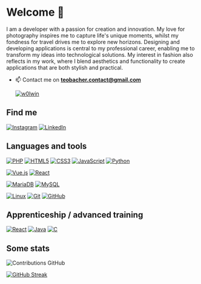 # Welcome 👋

I am a developer with a passion for creation and innovation. My love for photography inspires me to capture life's unique moments, whilst my fondness for travel drives me to explore new horizons. Designing and developing applications is central to my professional career, enabling me to transform my ideas into technological solutions. My interest in fashion also reflects in my work, where I blend aesthetics and functionality to create applications that are both stylish and practical.

- 📫 Contact me on **teobacher.contact@gmail.com**

  [![w0lwin](https://github-profile-trophy.vercel.app/?username=w0lwin&theme=onedark&rank=SECRET,SSS,SS,S,AAA,AA,A&no-bg=true&no-frame=true&margin-w=16)](https://github.com/ryo-ma/github-profile-trophy)

## Find me
[![Instagram](https://img.shields.io/badge/-Instagram-FF91A4?&logo=Instagram&logoColor=fff)](https://www.instagram.com/teo.bacher/)
[![LinkedIn](https://img.shields.io/badge/-LinkedIn-FF91A4?&logo=LinkedIn&logoColor=0A66C2)]([https://www.linkedin.com/in/jarjatremi/](https://www.linkedin.com/feed/)https://www.linkedin.com/feed/)

## Languages and tools

[![PHP](https://img.shields.io/badge/-PHP-000?&logo=PHP&logoColor=777BB4)](https://www.php.net)
[![HTML5](https://img.shields.io/badge/-HTML5-000?&logo=HTML5&logoColor=E34F26)](https://www.w3.org/html/)
[![CSS3](https://img.shields.io/badge/-CSS3-000?&logo=CSS3&logoColor=1572B6)](https://developer.mozilla.org/fr/docs/Web/CSS)
[![JavaScript](https://img.shields.io/badge/-JavaScript-000?&logo=JavaScript&logoColor=F7DF1E)](https://developer.mozilla.org/en-US/docs/Web/JavaScript)
[![Python](https://img.shields.io/badge/-Python-000?&logo=Python&logoColor=fff)](https://www.python.org/)


[![Vue.js](https://img.shields.io/badge/-Vue.js-000?&logo=Vue.js&logoColor=4FC08D)](https://vuejs.org/)
[![React](https://img.shields.io/badge/-React-000?&logo=React&logoColor=fff)](https://reactjs.org/)

[![MariaDB](https://img.shields.io/badge/-MariaDB-000?&logo=MariaDB&logoColor=003545)](https://mariadb.org/)
[![MySQL](https://img.shields.io/badge/-MySQL-000?&logo=MySQL&logoColor=4479A1)](https://www.mysql.com/)

[![Linux](https://img.shields.io/badge/-Linux-000?&logo=Linux&logoColor=FCC624)](https://www.linux.org/)
[![Git](https://img.shields.io/badge/-Git-000?&logo=Git&logoColor=F05032)](https://git-scm.com/)
[![GitHub](https://img.shields.io/badge/-GitHub-000?&logo=GitHub&logoColor=FFF)](https://www.github.com/)

## Apprenticeship / advanced training

[![React](https://img.shields.io/badge/-React-000?&logo=React&logoColor=fff)](https://reactjs.org/)
[![Java](https://img.shields.io/badge/-Java-000?&logo=Java&logoColor=fff)](https://www.java.com/)
[![C](https://img.shields.io/badge/-C-000?&logo=C&logoColor=fff)](https://fr.wikipedia.org/wiki/C_(langage))

## Some stats

![Contributions GitHub](https://github-readme-stats.vercel.app/api?username=w0lwin&custom_title=Contributions%20GitHub&show_icons=true&locale=en&count_private=true&hide=stars,issues&bg_color=0d1117&hide_border=true&icon_color=52BFEA&text_color=FFF&title_color=52BFEA)

 [![GitHub Streak](https://github-readme-streak-stats.herokuapp.com?user=w0lwin&hide_border=true&locale=en&background=0d1117&ring=52BFEA&stroke=52BFEA&fire=52BFEA&sideNums=FFFFFF&currStreakLabel=FFFFFF&sideLabels=FFFFFF&dates=FFFFFF&currStreakNum=FFFFFF)](https://git.io/streak-stats) 
